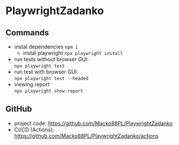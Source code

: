 # PlaywrightZadanko


## Commands

- instal dependencies
  `npm i`
  - instal playwright
  `npx playwright install`
- run tests without browser GUI:  
  `npx playwright test`
- run test with browser GUI:  
  `npx playwright test --headed`
- viewing report  
  `npx playwright show-report`

## GitHub

- project code: https://github.com/Macko88PL/PlaywrightZadanko
- CI/CD (Actions): https://github.com/Macko88PL/PlaywrightZadanko/actions
